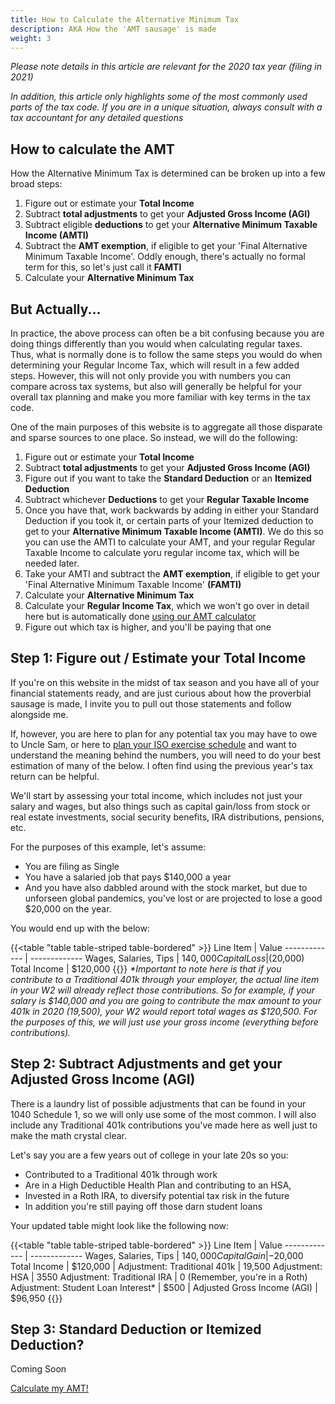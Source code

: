 ```yaml
---
title: How to Calculate the Alternative Minimum Tax
description: AKA How the 'AMT sausage' is made
weight: 3
---
```

_Please note details in this article are relevant for the 2020 tax year (filing in 2021)_

_In addition, this article only highlights some of the most commonly used parts of the tax code. If you are in a unique situation, always consult with a tax accountant for any detailed questions_

How to calculate the AMT
----
How the Alternative Minimum Tax is determined can be broken up into a few broad steps:
1. Figure out or estimate your **Total Income**
2. Subtract **total adjustments** to get your **Adjusted Gross Income (AGI)**
3. Subtract eligible **deductions** to get your **Alternative Minimum Taxable Income (AMTI)**
4. Subtract the **AMT exemption**, if eligible to get your 'Final Alternative Minimum Taxable Income'. Oddly enough, there's actually no formal term for this, so let's just call it **FAMTI**
5. Calculate your **Alternative Minimum Tax**

But Actually...
----
In practice, the above process can often be a bit confusing because you are doing things differently than you would when calculating regular taxes. Thus, what is normally done is to follow the same steps you would do when determining your Regular Income Tax, which will result in a few added steps. However, this will not only provide you with numbers you can compare across tax systems, but also will generally be helpful for your overall tax planning and make you more familiar with key terms in the tax code. 

One of the main purposes of this website is to aggregate all those disparate and sparse sources to one place. So instead, we will do the following:
1. Figure out or estimate your **Total Income**
2. Subtract **total adjustments** to get your **Adjusted Gross Income (AGI)**
3. Figure out if you want to take the **Standard Deduction** or an **Itemized Deduction**
4. Subtract whichever **Deductions** to get your **Regular Taxable Income**
5. Once you have that, work backwards by adding in either your Standard Deduction if you took it, or certain parts of your Itemized deduction to get to your **Alternative Minimum Taxable Income (AMTI)**. We do this so you can use the AMTI to calculate your AMT, and your regular Regular Taxable Income to calculate yoru regular income tax, which will be needed later.
6. Take your AMTI and subtract the **AMT exemption**, if eligible to get your 'Final Alternative Minimum Taxable Income' **(FAMTI)**
7. Calculate your **Alternative Minimum Tax**
8. Calculate your **Regular Income Tax**, which we won't go over in detail here but is automatically done [using our AMT calculator](/amt-calculator)
9. Figure out which tax is higher, and you'll be paying that one

Step 1: Figure out / Estimate your Total Income
----
If you're on this website in the midst of tax season and you have all of your financial statements ready, and are just curious about how the proverbial sausage is made, I invite you to pull out those statements and follow alongside me.

If, however, you are here to plan for any potential tax you may have to owe to Uncle Sam, or here to [plan your ISO exercise schedule](/posts/iso-exercise-planner) and want to understand the meaning behind the numbers, you will need to do your best estimation of many of the below. I often find using the previous year's tax return can be helpful.

We'll start by assessing your total income, which includes not just your salary and wages, but also things such as capital gain/loss from stock or real estate investments, social security benefits, IRA distributions, pensions, etc. 

For the purposes of this example, let's assume:
- You are filing as Single
- You have a salaried job that pays $140,000 a year
- And you have also dabbled around with the stock market, but due to unforseen global pandemics, you've lost or are projected to lose a good $20,000 on the year. 

You would end up with the below:

{{<table "table table-striped table-bordered" >}}
  Line Item | Value 
  ------------- | -------------
 Wages, Salaries, Tips | $140,000
 Capital Loss | ($20,000)
 Total Income | $120,000
{{</table>}}
_*Important to note here is that if you contribute to a Traditional 401k through your employer, the actual line item in your W2 will already reflect those contributions. So for example, if your salary is $140,000 and you are going to contribute the max amount to your 401k in 2020 (19,500), your W2 would report total wages as $120,500. For the purposes of this, we will just use your gross income (everything before contributions)._

Step 2: Subtract Adjustments and get your Adjusted Gross Income (AGI)
----
There is a laundry list of possible adjustments that can be found in your 1040 Schedule 1, so we will only use some of the most common. I will also include any Traditional 401k contributions you've made here as well just to make the math crystal clear.

Let's say you are a few years out of college in your late 20s so you:
- Contributed to a Traditional 401k through work
- Are in a High Deductible Health Plan and contributing to an HSA,
- Invested in a Roth IRA, to diversify potential tax risk in the future
- In addition you're still paying off those darn student loans

Your updated table might look like the following now:

{{<table "table table-striped table-bordered" >}}
  Line Item | Value 
  ------------- | -------------
 Wages, Salaries, Tips | $140,000
 Capital Gain | -$20,000
 Total Income | $120,000
 |
 Adjustment: Traditional 401k | 19,500
 Adjustment: HSA | 3550
 Adjustment: Traditional IRA | 0 (Remember, you're in a Roth)
 Adjustment: Student Loan Interest* | $500
 |
 Adjusted Gross Income (AGI) | $96,950
{{</table>}}
<!--*There may be a chance you cannot deduct all of your student loan interest! You can read a simplified breakdown of the details here.-->

Step 3: Standard Deduction or Itemized Deduction?
----
Coming Soon
 

[Calculate my AMT!](/amt-calculator/)
